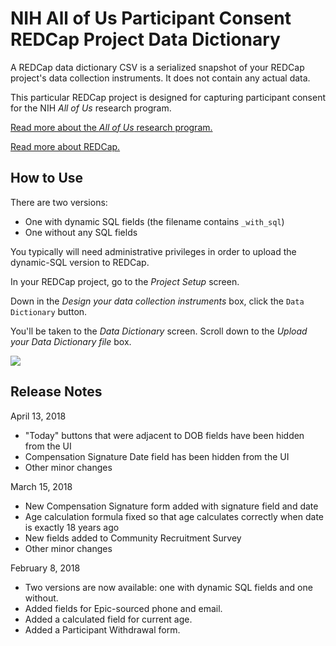 # NIH All of Us Participant Consent REDCap Project Data Dictionary

A REDCap data dictionary CSV is a serialized snapshot of your REDCap project's data collection instruments. It does not contain any actual data.

This particular REDCap project is designed for capturing participant consent for the NIH *All of Us* research program. 

[Read more about the *All of Us* research program.](https://www.nih.gov/research-training/allofus-research-program)

[Read more about REDCap.](https://www.project-redcap.org/
)

## How to Use

There are two versions:

* One with dynamic SQL fields (the filename contains `_with_sql`)
* One without any SQL fields

You typically will need administrative privileges in order to upload the dynamic-SQL version to REDCap.

In your REDCap project, go to the *Project Setup* screen.

Down in the *Design your data collection instruments* box, click the `Data Dictionary` button. 

You'll be taken to the *Data Dictionary* screen. Scroll down to the *Upload your Data Dictionary file* box.

![](https://raw.githubusercontent.com/wcmc-research-informatics/nih-pmi-data-dictionary/master/docs/upload-your-data-dictionary.png)

## Release Notes

April 13, 2018

- "Today" buttons that were adjacent to DOB fields have been hidden from the UI
- Compensation Signature Date field has been hidden from the UI 
- Other minor changes

March 15, 2018

- New Compensation Signature form added with signature field and date
- Age calculation formula fixed so that age calculates correctly when date is exactly 18 years ago
- New fields added to Community Recruitment Survey
- Other minor changes

February 8, 2018

- Two versions are now available: one with dynamic SQL fields and one without.
- Added fields for Epic-sourced phone and email.
- Added a calculated field for current age.
- Added a Participant Withdrawal form.


